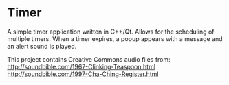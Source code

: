 # Timer
A simple timer application written in C++/Qt.  Allows for the scheduling of multiple timers.  When a timer expires, a popup appears with a message and an alert sound is played.

This project contains Creative Commons audio files from:
http://soundbible.com/1967-Clinking-Teaspoon.html
http://soundbible.com/1997-Cha-Ching-Register.html
